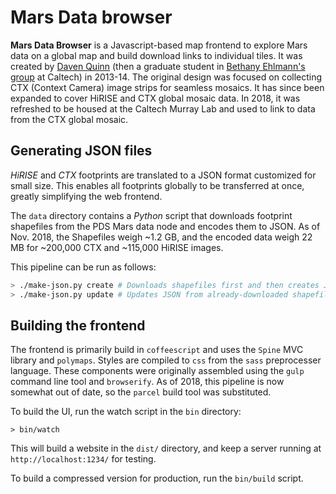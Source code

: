 # Mars Data browser

**Mars Data Browser** is a  Javascript-based map frontend to
explore Mars data on a global map and build
download links to individual tiles. It was created by
[Daven Quinn](https://davenquinn.com)
(then a graduate student in [Bethany Ehlmann's group](http://ehlmann.caltech.edu) at Caltech) in 2013-14.
The original design was focused on collecting
CTX (Context Camera) image strips for seamless mosaics.
It has since been expanded to cover HiRISE and CTX global mosaic data.
In 2018, it was refreshed to be housed at the Caltech Murray Lab and used to
link to data from the CTX global mosaic.

## Generating JSON files

*HiRISE* and *CTX* footprints are translated to a JSON format customized
for small size. This enables all footprints globally to be transferred
at once, greatly simplifying the web frontend.

The `data` directory contains a *Python* script that downloads footprint
shapefiles from the PDS Mars data node and encodes them to JSON. As of
Nov. 2018, the Shapefiles weigh ~1.2 GB, and the encoded data weigh
22 MB for ~200,000 CTX and ~115,000 HiRISE images.

This pipeline can be run as follows:

```sh
> ./make-json.py create # Downloads shapefiles first and then creates JSON
> ./make-json.py update # Updates JSON from already-downloaded shapefiles.
```

## Building the frontend

The frontend is primarily build in `coffeescript` and uses the `Spine` MVC library
and `polymaps`. Styles are compiled to `css` from the `sass` preprocesser language.
These components were originally assembled using the `gulp` command line tool and `browserify`. As of 2018, this pipeline is now somewhat out of date, so the `parcel` build tool was substituted.

To build the UI, run the watch script in the `bin` directory:

```
> bin/watch
```

This will build a website in the `dist/` directory, and keep a server running
at `http://localhost:1234/` for testing.

To build a compressed version for production, run the `bin/build` script.

